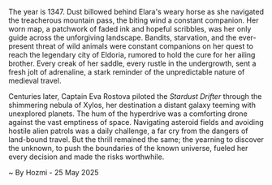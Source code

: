 
The year is 1347.  Dust billowed behind Elara's weary horse as she navigated the treacherous mountain pass, the biting wind a constant companion.  Her worn map, a patchwork of faded ink and hopeful scribbles, was her only guide across the unforgiving landscape.  Bandits, starvation, and the ever-present threat of wild animals were constant companions on her quest to reach the legendary city of Eldoria, rumored to hold the cure for her ailing brother. Every creak of her saddle, every rustle in the undergrowth, sent a fresh jolt of adrenaline, a stark reminder of the unpredictable nature of medieval travel.

Centuries later, Captain Eva Rostova piloted the *Stardust Drifter* through the shimmering nebula of Xylos, her destination a distant galaxy teeming with unexplored planets.  The hum of the hyperdrive was a comforting drone against the vast emptiness of space.  Navigating asteroid fields and avoiding hostile alien patrols was a daily challenge, a far cry from the dangers of land-bound travel.  But the thrill remained the same; the yearning to discover the unknown, to push the boundaries of the known universe, fueled her every decision and made the risks worthwhile.

~ By Hozmi - 25 May 2025
